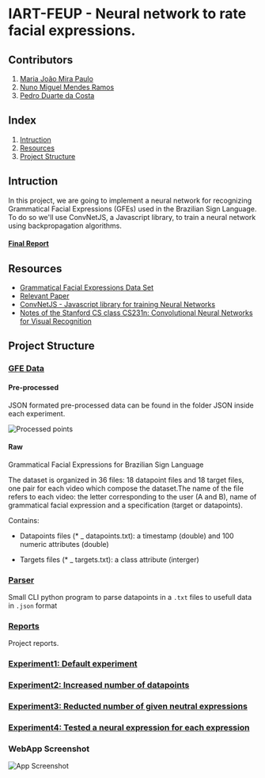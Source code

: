 # IART-FEUP - Neural network to rate facial expressions.

## Contributors

1. [Maria João Mira Paulo](https://github.com/MariaJoaoMiraPaulo)
2. [Nuno Miguel Mendes Ramos](https://github.com/NunoRamos)
3. [Pedro Duarte da Costa](https://github.com/pedro-c)


## Index

1. [Intruction](#intruction)
2. [Resources](#resources)
3. [Project Structure](#project-structure)

## Intruction

In this project, we are going to implement a neural network for recognizing Grammatical Facial Expressions (GFEs) used in the Brazilian Sign Language.
To do so we'll use ConvNetJS, a Javascript library, to train a neural network using backpropagation algorithms. 

#### [Final Report](https://github.com/pedro-c/IART-FEUP/blob/master/Reports/IART1617_FINAL_GE5_4.pdf)

## Resources
  - [Grammatical Facial Expressions Data Set](http://archive.ics.uci.edu/ml/datasets/Grammatical+Facial+Expressions)
  - [Relevant Paper](http://www.aaai.org/ocs/index.php/FLAIRS/FLAIRS14/paper/viewFile/7788/7821)
  - [ConvNetJS - Javascript library for training Neural Networks](http://cs.stanford.edu/people/karpathy/convnetjs/index.html)
  - [Notes of the Stanford CS class CS231n: Convolutional Neural Networks for Visual Recognition](http://cs231n.github.io/)

## Project Structure

### [GFE Data](https://github.com/pedro-c/IART-FEUP/tree/master/GFE%20Data)

#### Pre-processed

JSON formated pre-processed data can be found in the folder JSON inside each experiment.

![Processed points](https://github.com/pedro-c/IART-FEUP/blob/master/GFEData/Pre-processed/v2.jpg)

#### Raw
Grammatical Facial Expressions for Brazilian Sign Language

The dataset is organized in 36 files: 18 datapoint files and 18 target files, one pair for each video which compose the dataset.The name of the file refers to each video: the letter corresponding to the user (A and B), name of grammatical facial expression and a specification (target or datapoints).

Contains:
  - Datapoints files (* _ datapoints.txt): a timestamp (double) and 100 numeric attributes (double)

  - Targets files (* _ targets.txt): a class attribute (interger)

### [Parser](https://github.com/pedro-c/IART-FEUP/tree/master/Parser)
  Small CLI python program to parse datapoints in a `.txt` files to usefull data in `.json` format

### [Reports](https://github.com/pedro-c/IART-FEUP/tree/master/Repors)
  Project reports.

### [Experiment1: Default experiment](https://github.com/pedro-c/IART-FEUP/tree/master/experiment1)

### [Experiment2: Increased number of datapoints](https://github.com/pedro-c/IART-FEUP/tree/master/experiment1)

### [Experiment3: Reducted number of given neutral expressions](https://github.com/pedro-c/IART-FEUP/tree/master/experiment2)

### [Experiment4: Tested a neural expression for each expression](https://github.com/pedro-c/IART-FEUP/tree/master/experiment3)

### WebApp Screenshot

![App Screenshot](https://github.com/pedro-c/IART-FEUP/blob/master/app-screenshot.png)


